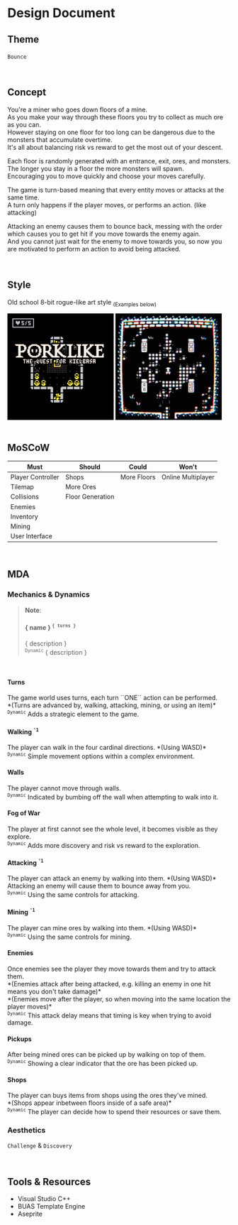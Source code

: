 # Design Document

## Theme

``Bounce``

<br>

## Concept

You're a miner who goes down floors of a mine.<br>
As you make your way through these floors you try to collect as much ore as you can.<br>
However staying on one floor for too long can be dangerous due to the monsters that accumulate overtime.<br>
It's all about balancing risk vs reward to get the most out of your descent.

Each floor is randomly generated with an entrance, exit, ores, and monsters.<br>
The longer you stay in a floor the more monsters will spawn.<br>
Encouraging you to move quickly and choose your moves carefully.

The game is turn-based meaning that every entity moves or attacks at the same time.<br>
A turn only happens if the player moves, or performs an action. (like attacking)

Attacking an enemy causes them to bounce back, messing with the order which causes you to get hit if you move towards the enemy again.<br>
And you cannot just wait for the enemy to move towards you, so now you are motivated to perform an action to avoid being attacked.

<br>

## Style

Old school 8-bit rogue-like art style <sub>(Examples below)</sub>

<div>
  <img src="./assets/pork.png" width=240px>
  <img src="./assets/stray.png" width=240px>
</div>

<div class="page"/>

<br>

## MoSCoW

| Must              | Should           | Could       | Won't              |
| ----------------- | ---------------- | ----------- | ------------------ |
| Player Controller | Shops            | More Floors | Online Multiplayer |
| Tilemap           | More Ores        |             |                    |
| Collisions        | Floor Generation |             |                    |
| Enemies           |                  |             |                    |
| Inventory         |                  |             |                    |
| Mining            |                  |             |                    |
| User Interface    |                  |             |                    |

<br>

## MDA

### Mechanics & Dynamics

> **Note**:<br>
> <h4>{ name } <sup><code>{ turns }</code></sup></h4>
> { description }<br>
> <sup><code>Dynamic</code></sup> { description }

<br>

<h4>Turns</h4>
The game world uses turns, each turn ``ONE`` action can be performed.<br>
*(Turns are advanced by, walking, attacking, mining, or using an item)*<br>
<sup><code>Dynamic</code></sup> Adds a strategic element to the game.

<h4>Walking <sup><code>'1</code></sup></h4>
The player can walk in the four cardinal directions.
*(Using WASD)*<br>
<sup><code>Dynamic</code></sup> Simple movement options within a complex environment.

<h4>Walls</h4>
The player cannot move through walls.<br>
<sup><code>Dynamic</code></sup> Indicated by bumbing off the wall when attempting to walk into it.

<h4>Fog of War</h4>
The player at first cannot see the whole level, it becomes visible as they explore.<br>
<sup><code>Dynamic</code></sup> Adds more discovery and risk vs reward to the exploration.

<h4>Attacking <sup><code>'1</code></sup></h4>
The player can attack an enemy by walking into them. *(Using WASD)*<br>
Attacking an enemy will cause them to bounce away from you.<br>
<sup><code>Dynamic</code></sup> Using the same controls for attacking.

<h4>Mining <sup><code>'1</code></sup></h4>
The player can mine ores by walking into them.
*(Using WASD)*<br>
<sup><code>Dynamic</code></sup> Using the same controls for mining.

<h4>Enemies</h4>
Once enemies see the player they move towards them and try to attack them.<br>
*(Enemies attack after being attacked, e.g. killing an enemy in one hit means you don't take damage)*<br>
*(Enemies move after the player, so when moving into the same location the player moves)*<br>
<sup><code>Dynamic</code></sup> This attack delay means that timing is key when trying to avoid damage.

<h4>Pickups</h4>
After being mined ores can be picked up by walking on top of them.<br>
<sup><code>Dynamic</code></sup> Showing a clear indicator that the ore has been picked up.

<h4>Shops</h4>
The player can buys items from shops using the ores they've mined.<br>
*(Shops appear inbetween floors inside of a safe area)*<br>
<sup><code>Dynamic</code></sup> The player can decide how to spend their resources or save them.

### Aesthetics

``Challenge`` & ``Discovery``

<br>

## Tools & Resources

- Visual Studio C++
- BUAS Template Engine
- Aseprite

<div class="page"/>
